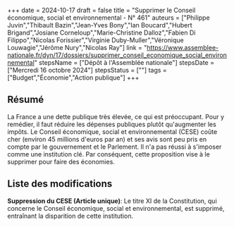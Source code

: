 +++
date = 2024-10-17
draft = false
title = "Supprimer le Conseil économique, social et environnemental - N° 461"
auteurs = ["Philippe Juvin","Thibault Bazin","Jean-Yves Bony","Ian Boucard","Hubert Brigand","Josiane Corneloup","Marie-Christine Dalloz","Fabien Di Filippo","Nicolas Forissier","Virginie Duby-Muller","Véronique Louwagie","Jérôme Nury","Nicolas Ray"]
link = "https://www.assemblee-nationale.fr/dyn/17/dossiers/supprimer_conseil_economique_social_environnemental"
stepsName = ["Dépôt à l'Assemblée nationale"]
stepsDate = ["Mercredi 16 octobre 2024"]
stepsStatus = [""]
tags = ["Budget","Économie","Action publique"]
+++

## Résumé

La France a une dette publique très élevée, ce qui est préoccupant. Pour y remédier, il faut réduire les dépenses publiques plutôt qu'augmenter les impôts. Le Conseil économique, social et environnemental (CESE) coûte cher (environ 45 millions d'euros par an) et ses avis sont peu pris en compte par le gouvernement et le Parlement. Il n'a pas réussi à s'imposer comme une institution clé. Par conséquent, cette proposition vise à le supprimer pour faire des économies.

## Liste des modifications

**Suppression du CESE (Article unique)**: Le titre XI de la Constitution, qui concerne le Conseil économique, social et environnemental, est supprimé, entraînant la disparition de cette institution.

